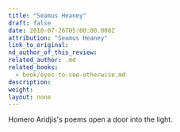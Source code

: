 ```yaml
---
title: "Seamus Heaney"
draft: false
date: 2010-07-26T05:00:00.000Z
attribution: "Seamus Heaney"
link_to_original:
nd_author_of_this_review:
related_author: .md
related_books:
  - book/eyes-to-see-otherwise.md
description:
weight:
layout: none
---
```

Homero Aridjis's poems open a door into the light.

